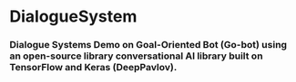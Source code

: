 # DialogueSystem
### Dialogue Systems Demo on Goal-Oriented Bot (Go-bot) using an open-source library conversational AI library built on TensorFlow and Keras (DeepPavlov).
